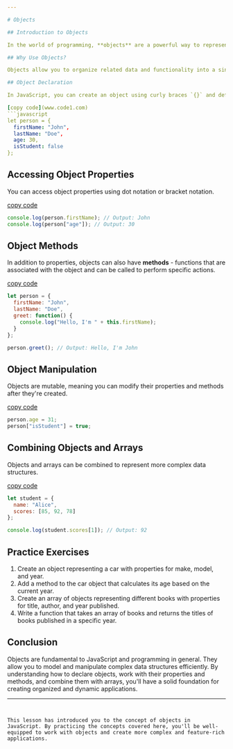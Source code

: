 ```yaml
---

# Objects

## Introduction to Objects

In the world of programming, **objects** are a powerful way to represent complex data structures. Unlike arrays, which store collections of elements, objects store data in the form of **key-value pairs**, making them ideal for modeling real-world entities, their attributes, and behaviors. Objects are a fundamental concept in many programming languages, including JavaScript.

## Why Use Objects?

Objects allow you to organize related data and functionality into a single unit. They mimic real-world objects and entities, making it easier to model and manipulate complex systems. Objects are the building blocks of most modern applications and enable you to create organized, modular, and efficient code.

## Object Declaration

In JavaScript, you can create an object using curly braces `{}` and defining its properties and values.

[copy code](www.code1.com)
```javascript
let person = {
  firstName: "John",
  lastName: "Doe",
  age: 30,
  isStudent: false
};
```

## Accessing Object Properties

You can access object properties using dot notation or bracket notation.

[copy code](www.code2.com)
```javascript
console.log(person.firstName); // Output: John
console.log(person["age"]); // Output: 30
```

## Object Methods

In addition to properties, objects can also have **methods** - functions that are associated with the object and can be called to perform specific actions.

[copy code](www.code3.com)
```javascript
let person = {
  firstName: "John",
  lastName: "Doe",
  greet: function() {
    console.log("Hello, I'm " + this.firstName);
  }
};

person.greet(); // Output: Hello, I'm John
```

## Object Manipulation

Objects are mutable, meaning you can modify their properties and methods after they're created.

[copy code](www.code4.com)
```javascript
person.age = 31;
person["isStudent"] = true;
```

## Combining Objects and Arrays

Objects and arrays can be combined to represent more complex data structures.

[copy code](www.code5.com)
```javascript
let student = {
  name: "Alice",
  scores: [85, 92, 78]
};

console.log(student.scores[1]); // Output: 92
```

## Practice Exercises

1. Create an object representing a car with properties for make, model, and year.
2. Add a method to the car object that calculates its age based on the current year.
3. Create an array of objects representing different books with properties for title, author, and year published.
4. Write a function that takes an array of books and returns the titles of books published in a specific year.

## Conclusion

Objects are fundamental to JavaScript and programming in general. They allow you to model and manipulate complex data structures efficiently. By understanding how to declare objects, work with their properties and methods, and combine them with arrays, you'll have a solid foundation for creating organized and dynamic applications.

---
```


This lesson has introduced you to the concept of objects in JavaScript. By practicing the concepts covered here, you'll be well-equipped to work with objects and create more complex and feature-rich applications.